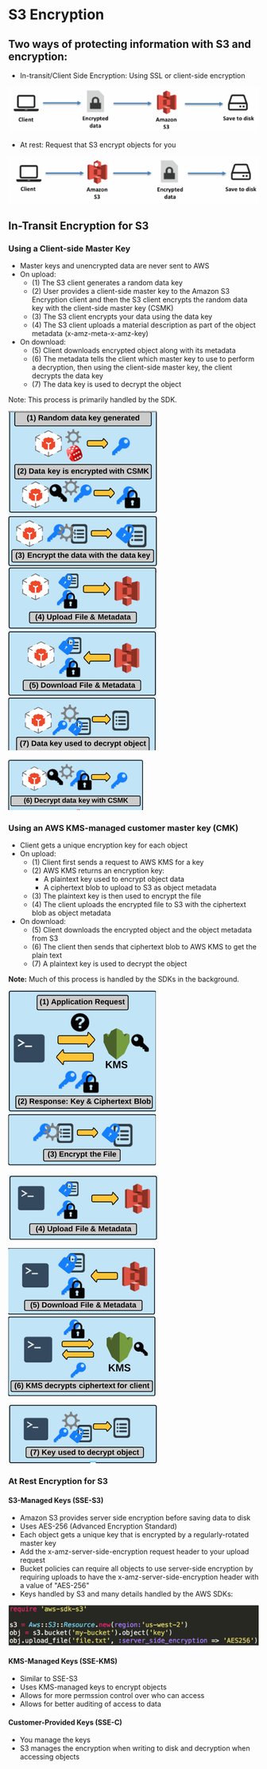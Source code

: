 # S3 Encryption

## Two ways of protecting information with S3 and encryption:

* In-transit/Client Side Encryption: Using SSL or client-side encryption

![](../../../.gitbook/assets/image%20%2832%29.png)

* At rest: Request that S3 encrypt objects for you

![](../../../.gitbook/assets/image%20%2833%29.png)

## In-Transit Encryption for S3

### Using a Client-side Master Key 

* Master keys and unencrypted data are never sent to AWS 
* On upload: 
  * \(1\) The S3 client generates a random data key 
  * \(2\) User provides a client-side master key to the Amazon S3 Encryption client and then the S3 client encrypts the random data key with the client-side master key \(CSMK\) 
  * \(3\) The S3 client encrypts your data using the data key 
  * \(4\) The S3 client uploads a material description as part of the object metadata \(x-amz-meta-x-amz-key\)
* On download: 
  * \(5\) Client downloads encrypted object along with its metadata 
  * \(6\) The metadata tells the client which master key to use to perform a decryption, then using the client-side master key, the client decrypts the data key 
  * \(7\) The data key is used to decrypt the object

Note: This process is primarily handled by the SDK.

![](../../../.gitbook/assets/image%20%2843%29.png)

![](../../../.gitbook/assets/image%20%2828%29.png)

### Using an AWS KMS-managed customer master key \(CMK\) 

* Client gets a unique encryption key for each object 
* On upload: 
  * \(1\) Client first sends a request to AWS KMS for a key 
  * \(2\) AWS KMS returns an encryption key:
    * A plaintext key used to encrypt object data
    * A ciphertext blob to upload to S3 as object metadata
  * \(3\) The plaintext key is then used to encrypt the file
  * \(4\) The client uploads the encrypted file to S3 with the ciphertext blob as object metadata
* On download: 
  * \(5\) Client downloads the encrypted object and the object metadata from S3 
  * \(6\) The client then sends that ciphertext blob to AWS KMS to get the plain text 
  * \(7\) A plaintext key is used to decrypt the object

**Note:** Much of this process is handled by the SDKs in the background.

![](../../../.gitbook/assets/image%20%2812%29.png)

![](../../../.gitbook/assets/image%20%2837%29.png)

![](../../../.gitbook/assets/image%20%286%29.png)

![](../../../.gitbook/assets/image%20%2827%29.png)

### At Rest Encryption for S3

#### S3-Managed Keys \(SSE-S3\)

* Amazon S3 provides server side encryption before saving data to disk 
* Uses AES-256 \(Advanced Encryption Standard\) 
* Each object gets a unique key that is encrypted by a regularly-rotated master key 
* Add the x-amz-server-side-encryption request header to your upload request 
* Bucket policies can require all objects to use server-side encryption by requiring uploads to have the x-amz-server-side-encryption header with a value of "AES-256" 
* Keys handled by S3 and many details handled by the AWS SDKs:

![](../../../.gitbook/assets/image%20%2842%29.png)

#### KMS-Managed Keys \(SSE-KMS\)

* Similar to SSE-S3 
* Uses KMS-managed keys to encrypt objects 
* Allows for more permssion control over who can access 
* Allows for better auditing of access to data

#### Customer-Provided Keys \(SSE-C\)

* You manage the keys 
* S3 manages the encryption when writing to disk and decryption when accessing objects

